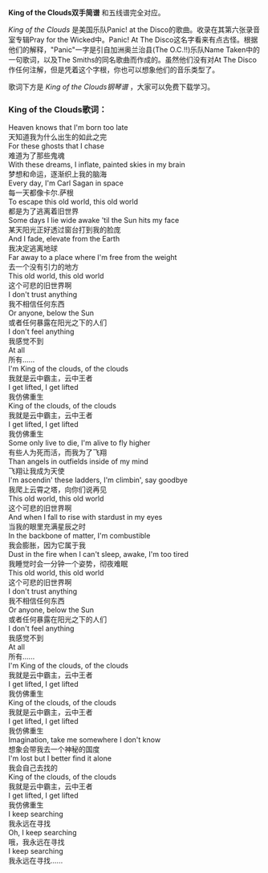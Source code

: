 

**King of the Clouds双手简谱** 和五线谱完全对应。

_King of the Clouds_ 是美国乐队Panic! at the Disco的歌曲。收录在其第六张录音室专辑Pray for the
Wicked中。Panic! At The Disco这名字看来有点古怪。根据他们的解释，"Panic"一字是引自加洲奥兰治县(The
O.C.!!)乐队Name Taken中的一句歌词，以及The Smiths的同名歌曲而作成的。虽然他们没有对At The
Disco作任何注解，但是凭着这个字根，你也可以想象他们的音乐类型了。

歌词下方是 _King of the Clouds钢琴谱_ ，大家可以免费下载学习。

### King of the Clouds歌词：

Heaven knows that I'm born too late  
天知道我为什么出生的如此之完  
For these ghosts that I chase  
难道为了那些鬼魂  
With these dreams, I inflate, painted skies in my brain  
梦想和命运，逐渐织上我的脑海  
Every day, I'm Carl Sagan in space  
每一天都像卡尔.萨根  
To escape this old world, this old world  
都是为了逃离着旧世界  
Some days I lie wide awake 'til the Sun hits my face  
某天阳光正好透过窗台打到我的脸庞  
And I fade, elevate from the Earth  
我决定逃离地球  
Far away to a place where I'm free from the weight  
去一个没有引力的地方  
This old world, this old world  
这个可悲的旧世界啊  
I don't trust anything  
我不相信任何东西  
Or anyone, below the Sun  
或者任何暴露在阳光之下的人们  
I don't feel anything  
我感觉不到  
At all  
所有......  
I'm King of the clouds, of the clouds  
我就是云中霸主，云中王者  
I get lifted, I get lifted  
我仿佛重生  
King of the clouds, of the clouds  
我就是云中霸主，云中王者  
I get lifted, I get lifted  
我仿佛重生  
Some only live to die, I'm alive to fly higher  
有些人为死而活，而我为了飞翔  
Than angels in outfields inside of my mind  
飞翔让我成为天使  
I'm ascendin' these ladders, I'm climbin', say goodbye  
我爬上云霄之塔，向你们说再见  
This old world, this old world  
这个可悲的旧世界啊  
And when I fall to rise with stardust in my eyes  
当我的眼里充满星辰之时  
In the backbone of matter, I'm combustible  
我会膨胀，因为它属于我  
Dust in the fire when I can't sleep, awake, I'm too tired  
我睡觉时会一分钟一个姿势，彻夜难眠  
This old world, this old world  
这个可悲的旧世界啊  
I don't trust anything  
我不相信任何东西  
Or anyone, below the Sun  
或者任何暴露在阳光之下的人们  
I don't feel anything  
我感觉不到  
At all  
所有......  
I'm King of the clouds, of the clouds  
我就是云中霸主，云中王者  
I get lifted, I get lifted  
我仿佛重生  
King of the clouds, of the clouds  
我就是云中霸主，云中王者  
I get lifted, I get lifted  
我仿佛重生  
Imagination, take me somewhere I don't know  
想象会带我去一个神秘的国度  
I'm lost but I better find it alone  
我会自己去找的  
King of the clouds, of the clouds  
我就是云中霸主，云中王者  
I get lifted, I get lifted  
我仿佛重生  
I keep searching  
我永远在寻找  
Oh, I keep searching  
哦，我永远在寻找  
I keep searching  
我永远在寻找......

